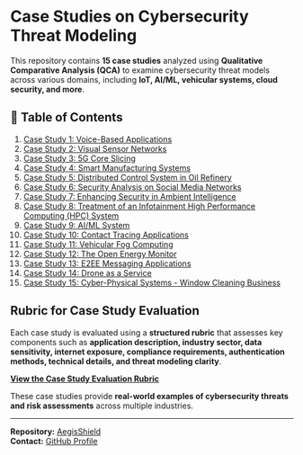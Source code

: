 # Case Studies on Cybersecurity Threat Modeling  

This repository contains **15 case studies** analyzed using **Qualitative Comparative Analysis (QCA)** to examine cybersecurity threat models across various domains, including **IoT, AI/ML, vehicular systems, cloud security, and more**. 

## 📌 Table of Contents  

1. [Case Study 1: Voice-Based Applications](https://github.com/mgrofsky/AegisShield/blob/main/case_studies/case_study_1.md)  
2. [Case Study 2: Visual Sensor Networks](https://github.com/mgrofsky/AegisShield/blob/main/case_studies/case_study_2.md)  
3. [Case Study 3: 5G Core Slicing](https://github.com/mgrofsky/AegisShield/blob/main/case_studies/case_study_3.md)  
4. [Case Study 4: Smart Manufacturing Systems](https://github.com/mgrofsky/AegisShield/blob/main/case_studies/case_study_4.md)  
5. [Case Study 5: Distributed Control System in Oil Refinery](https://github.com/mgrofsky/AegisShield/blob/main/case_studies/case_study_5.md)  
6. [Case Study 6: Security Analysis on Social Media Networks](https://github.com/mgrofsky/AegisShield/blob/main/case_studies/case_study_6.md)  
7. [Case Study 7: Enhancing Security in Ambient Intelligence](https://github.com/mgrofsky/AegisShield/blob/main/case_studies/case_study_7.md)  
8. [Case Study 8: Treatment of an Infotainment High Performance Computing (HPC) System](https://github.com/mgrofsky/AegisShield/blob/main/case_studies/case_study_8.md)  
9. [Case Study 9: AI/ML System](https://github.com/mgrofsky/AegisShield/blob/main/case_studies/case_study_9.md)  
10. [Case Study 10: Contact Tracing Applications](https://github.com/mgrofsky/AegisShield/blob/main/case_studies/case_study_10.md)  
11. [Case Study 11: Vehicular Fog Computing](https://github.com/mgrofsky/AegisShield/blob/main/case_studies/case_study_11.md)  
12. [Case Study 12: The Open Energy Monitor](https://github.com/mgrofsky/AegisShield/blob/main/case_studies/case_study_12.md)  
13. [Case Study 13: E2EE Messaging Applications](https://github.com/mgrofsky/AegisShield/blob/main/case_studies/case_study_13.md)  
14. [Case Study 14: Drone as a Service](https://github.com/mgrofsky/AegisShield/blob/main/case_studies/case_study_14.md)  
15. [Case Study 15: Cyber-Physical Systems - Window Cleaning Business](https://github.com/mgrofsky/AegisShield/blob/main/case_studies/case_study_15.md)  



## Rubric for Case Study Evaluation  

Each case study is evaluated using a **structured rubric** that assesses key components such as **application description, industry sector, data sensitivity, internet exposure, compliance requirements, authentication methods, technical details, and threat modeling clarity**.  

**[View the Case Study Evaluation Rubric](https://github.com/mgrofsky/AegisShield/blob/main/case_studies/rubric_criteria.md)**  

These case studies provide **real-world examples of cybersecurity threats and risk assessments** across multiple industries.  

---

**Repository:** [AegisShield](https://github.com/mgrofsky/AegisShield)  
**Contact:** [GitHub Profile](https://github.com/mgrofsky)  
